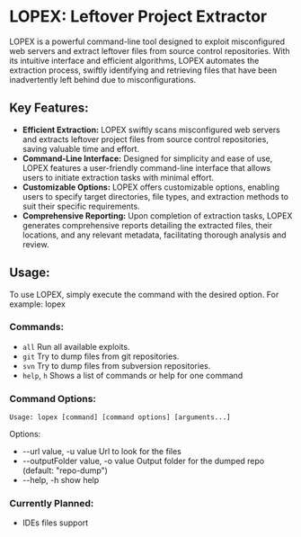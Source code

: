 # LOPEX: Leftover Project Extractor

LOPEX is a powerful command-line tool designed to exploit misconfigured web servers and extract leftover files from source control repositories. With its intuitive interface and efficient algorithms, LOPEX automates the extraction process, swiftly identifying and retrieving files that have been inadvertently left behind due to misconfigurations.

## Key Features:
- **Efficient Extraction:** LOPEX swiftly scans misconfigured web servers and extracts leftover project files from source control repositories, saving valuable time and effort.
- **Command-Line Interface:** Designed for simplicity and ease of use, LOPEX features a user-friendly command-line interface that allows users to initiate extraction tasks with minimal effort.
- **Customizable Options:** LOPEX offers customizable options, enabling users to specify target directories, file types, and extraction methods to suit their specific requirements.
- **Comprehensive Reporting:** Upon completion of extraction tasks, LOPEX generates comprehensive reports detailing the extracted files, their locations, and any relevant metadata, facilitating thorough analysis and review.

## Usage:

To use LOPEX, simply execute the command with the desired option. For example:
lopex


### Commands:

* `all`        Run all available exploits.
* `git`       Try to dump files from git repositories.
* `svn`       Try to dump files from subversion repositories.
* `help`, `h`  Shows a list of commands or help for one command

### Command Options:
```
Usage: lopex [command] [command options] [arguments...]
```

Options: 
* --url value, -u value Url to look for the files
* --outputFolder value, -o value Output folder for the dumped repo (default: "repo-dump") 
* --help, -h show help


### Currently Planned:

* IDEs files support
